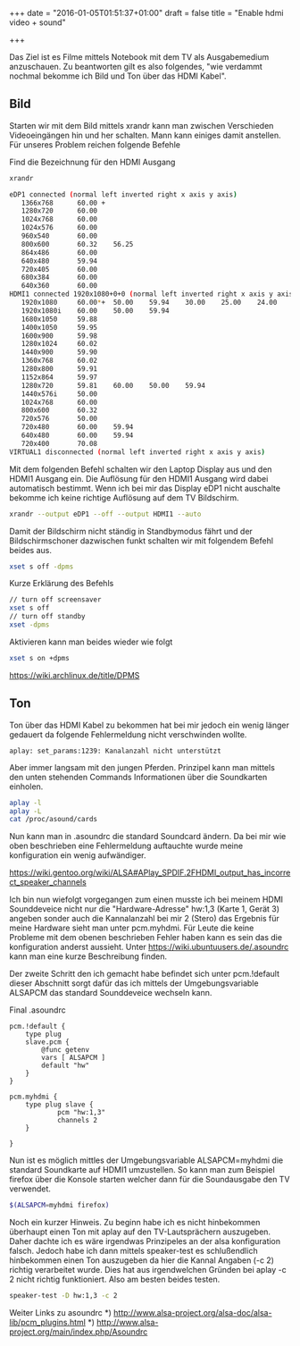 +++
date = "2016-01-05T01:51:37+01:00"
draft = false
title = "Enable hdmi video + sound"

+++

Das Ziel ist es Filme mittels Notebook mit dem TV als Ausgabemedium anzuschauen.
Zu beantworten gilt es also folgendes, "wie verdammt nochmal bekomme ich Bild und Ton über das HDMI Kabel".

Bild
----

Starten wir mit dem Bild mittels xrandr kann man zwischen Verschieden Videoeingängen hin und her schalten. Mann kann einiges damit anstellen. Für unseres Problem reichen folgende Befehle

Find die Bezeichnung für den HDMI Ausgang

~~~bash
xrandr

eDP1 connected (normal left inverted right x axis y axis)
   1366x768      60.00 +
   1280x720      60.00  
   1024x768      60.00  
   1024x576      60.00  
   960x540       60.00  
   800x600       60.32    56.25  
   864x486       60.00  
   640x480       59.94  
   720x405       60.00  
   680x384       60.00  
   640x360       60.00  
HDMI1 connected 1920x1080+0+0 (normal left inverted right x axis y axis) 160mm x 90mm
   1920x1080     60.00*+  50.00    59.94    30.00    25.00    24.00    29.97    23.98  
   1920x1080i    60.00    50.00    59.94  
   1680x1050     59.88  
   1400x1050     59.95  
   1600x900      59.98  
   1280x1024     60.02  
   1440x900      59.90  
   1360x768      60.02  
   1280x800      59.91  
   1152x864      59.97  
   1280x720      59.81    60.00    50.00    59.94  
   1440x576i     50.00  
   1024x768      60.00  
   800x600       60.32  
   720x576       50.00  
   720x480       60.00    59.94  
   640x480       60.00    59.94  
   720x400       70.08  
VIRTUAL1 disconnected (normal left inverted right x axis y axis)
~~~

Mit dem folgenden Befehl schalten wir den Laptop Display aus und den HDMI1 Ausgang ein. Die Auflösung für den HDMI1 Ausgang wird dabei automatisch bestimmt. Wenn ich bei mir das Display eDP1 nicht auschalte bekomme ich keine richtige Auflösung auf dem TV Bildschirm.

~~~bash
xrandr --output eDP1 --off --output HDMI1 --auto
~~~

Damit der Bildschirm nicht ständig in Standbymodus fährt und der Bildschirmschoner dazwischen funkt schalten wir mit folgendem Befehl beides aus.

~~~bash
xset s off -dpms
~~~

Kurze Erklärung des Befehls
~~~bash
// turn off screensaver
xset s off
// turn off standby 
xset -dpms
~~~

Aktivieren kann man beides wieder wie folgt

~~~bash
xset s on +dpms
~~~

https://wiki.archlinux.de/title/DPMS

Ton
----

Ton über das HDMI Kabel zu bekommen hat bei mir jedoch ein wenig länger gedauert da folgende Fehlermeldung nicht verschwinden wollte.

~~~
aplay: set_params:1239: Kanalanzahl nicht unterstützt
~~~

Aber immer langsam mit den jungen Pferden. Prinzipel kann man mittels den unten stehenden Commands Informationen über die Soundkarten einholen.

~~~bash
aplay -l
aplay -L
cat /proc/asound/cards
~~~

Nun kann man in .asoundrc die standard Soundcard ändern. Da bei mir wie oben beschrieben eine Fehlermeldung auftauchte wurde meine konfiguration ein wenig aufwändiger.

https://wiki.gentoo.org/wiki/ALSA#APlay_SPDIF.2FHDMI_output_has_incorrect_speaker_channels

Ich bin nun wiefolgt vorgegangen zum einen musste ich bei meinem HDMI Sounddeveice nicht nur die "Hardware-Adresse" hw:1,3 (Karte 1, Gerät 3) angeben sonder auch die Kannalanzahl bei mir 2 (Stero) das Ergebnis für meine Hardware sieht man unter pcm.myhdmi. Für Leute die keine Probleme mit dem obenen beschrieben Fehler haben kann es sein das die konfiguration anderst aussieht. Unter https://wiki.ubuntuusers.de/.asoundrc kann man eine kurze Beschreibung finden.

Der zweite Schritt den ich gemacht habe befindet sich unter pcm.!default dieser Abschnitt sorgt dafür das ich mittels der Umgebungsvariable ALSAPCM das standard Sounddeveice wechseln kann.

Final .asoundrc 
~~~
pcm.!default {
    type plug
    slave.pcm {
        @func getenv
        vars [ ALSAPCM ]
        default "hw"
    }
}

pcm.myhdmi {
	type plug slave {
    		pcm "hw:1,3"
    		channels 2 
	}

}
~~~

Nun ist es möglich mittles der Umgebungsvariable ALSAPCM=myhdmi die standard Soundkarte auf HDMI1 umzustellen. So kann man zum Beispiel firefox über die Konsole starten welcher dann für die Soundausgabe den TV verwendet.

~~~bash
$(ALSAPCM=myhdmi firefox)
~~~

Noch ein kurzer Hinweis. Zu beginn habe ich es nicht hinbekommen überhaupt einen Ton mit aplay auf den TV-Lautsprächern auszugeben. Daher dachte ich es wäre irgendwas Prinzipeles an der alsa konfiguration falsch. Jedoch habe ich dann mittels speaker-test es schlußendlich hinbekommen einen Ton auszugeben da hier die Kannal Angaben (-c 2) richtig verarbeitet wurde. Dies hat aus irgendwelchen Gründen bei aplay -c 2 nicht richtig funktioniert. Also am besten beides testen.

~~~bash
speaker-test -D hw:1,3 -c 2
~~~


Weiter Links zu asoundrc
*) http://www.alsa-project.org/alsa-doc/alsa-lib/pcm_plugins.html
*) http://www.alsa-project.org/main/index.php/Asoundrc

